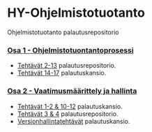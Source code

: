 # HY-Ohjelmistotuotanto
Ohjelmistotuotanto palautusrepositorio


### [Osa 1 - Ohjelmistotuontantoprosessi](https://ohjelmistotuotanto-hy.github.io/osa1/)
- [Tehtävät 2-13](https://github.com/HRemonen/ohtuvarasto) palautusrepositorio.
- [Tehtävät 14-17](viikko%201) palautuskansio.

### [Osa 2 - Vaatimusmäärittely ja hallinta](https://ohjelmistotuotanto-hy.github.io/osa2/)
- [Tehtävät 1-2 & 10-12](viikko%202) palautuskansio.
- [Tehtävät 3 & 4](https://github.com/HRemonen/ohtuvarasto) palautusrepositorio.
- [Versionhallintatehtävät](viikko%202) palautuskansio.